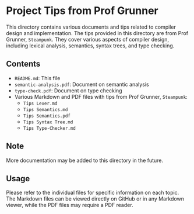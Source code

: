 # Project Tips from Prof Grunner

This directory contains various documents and tips related to compiler design and implementation. The tips provided in this directory are from Prof Grunner, `Steampunk`. They cover various aspects of compiler design, including lexical analysis, semantics, syntax trees, and type checking.

## Contents

- `README.md`: This file
- `semantic-analysis.pdf`: Document on semantic analysis
- `type-check.pdf`: Document on type checking
- Various Markdown and PDF files with tips from Prof Grunner, `Steampunk`:
  - `Tips Lexer.md`
  - `Tips Semantics.md`
  - `Tips Semantics.pdf`
  - `Tips Syntax Tree.md`
  - `Tips Type-Checker.md`

## Note

More documentation may be added to this directory in the future.

## Usage

Please refer to the individual files for specific information on each topic. The Markdown files can be viewed directly on GitHub or in any Markdown viewer, while the PDF files may require a PDF reader.
